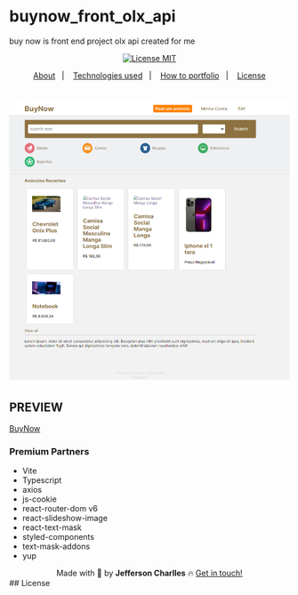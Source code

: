 # buynow_front_olx_api
buy now is front end  project olx api created for me


<div align="center">
  <a href="https://opensource.org/licenses/MIT"><img alt="License MIT" src="https://img.shields.io/badge/license-MIT-brightgreen"></a>
</div>

<p align="center">
  <a href="#interrobang-what-is-inter">About</a>&nbsp;&nbsp;&nbsp;|&nbsp;&nbsp;&nbsp;
  <a href="#technologies">Technologies used</a>&nbsp;&nbsp;&nbsp;|&nbsp;&nbsp;&nbsp;
  <a href="#construction_worker-how-to-use-developing">How to portfolio</a>&nbsp;&nbsp;&nbsp;|&nbsp;&nbsp;&nbsp;
  <a href="#key-license">License</a>
</p>
<h1 align="center">
  <img alt="BuyNow" title="#BuyNow" src="./screen/KJngtERxYV.png"/>
</h1>

## PREVIEW
<a href="...">BuyNow</a>


### Premium Partners

- Vite
- Typescript
- axios
- js-cookie
- react-router-dom v6
- react-slideshow-image
- react-text-mask
- styled-components
- text-mask-addons
- yup

<div align='center'>
  Made with 💚  by <strong>Jefferson Charlles</strong> 🔥
  <a href='https://www.linkedin.com/in/jeffersoncharlles/'>Get in touch!</a>
</div>
## License

